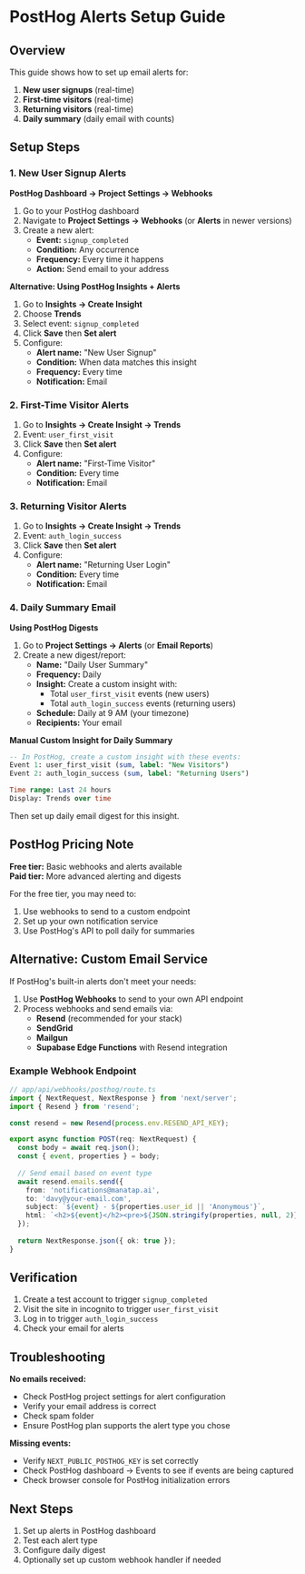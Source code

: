 # PostHog Alerts Setup Guide

## Overview
This guide shows how to set up email alerts for:
1. **New user signups** (real-time)
2. **First-time visitors** (real-time)  
3. **Returning visitors** (real-time)
4. **Daily summary** (daily email with counts)

## Setup Steps

### 1. New User Signup Alerts

**PostHog Dashboard → Project Settings → Webhooks**

1. Go to your PostHog dashboard
2. Navigate to **Project Settings → Webhooks** (or **Alerts** in newer versions)
3. Create a new alert:
   - **Event:** `signup_completed`
   - **Condition:** Any occurrence
   - **Frequency:** Every time it happens
   - **Action:** Send email to your address

**Alternative: Using PostHog Insights + Alerts**

1. Go to **Insights → Create Insight**
2. Choose **Trends**
3. Select event: `signup_completed`
4. Click **Save** then **Set alert**
5. Configure:
   - **Alert name:** "New User Signup"
   - **Condition:** When data matches this insight
   - **Frequency:** Every time
   - **Notification:** Email

### 2. First-Time Visitor Alerts

1. Go to **Insights → Create Insight → Trends**
2. Event: `user_first_visit`
3. Click **Save** then **Set alert**
4. Configure:
   - **Alert name:** "First-Time Visitor"
   - **Condition:** Every time
   - **Notification:** Email

### 3. Returning Visitor Alerts

1. Go to **Insights → Create Insight → Trends**
2. Event: `auth_login_success`
3. Click **Save** then **Set alert**
4. Configure:
   - **Alert name:** "Returning User Login"
   - **Condition:** Every time
   - **Notification:** Email

### 4. Daily Summary Email

**Using PostHog Digests**

1. Go to **Project Settings → Alerts** (or **Email Reports**)
2. Create a new digest/report:
   - **Name:** "Daily User Summary"
   - **Frequency:** Daily
   - **Insight:** Create a custom insight with:
     - Total `user_first_visit` events (new users)
     - Total `auth_login_success` events (returning users)
   - **Schedule:** Daily at 9 AM (your timezone)
   - **Recipients:** Your email

**Manual Custom Insight for Daily Summary**

```sql
-- In PostHog, create a custom insight with these events:
Event 1: user_first_visit (sum, label: "New Visitors")
Event 2: auth_login_success (sum, label: "Returning Users")

Time range: Last 24 hours
Display: Trends over time
```

Then set up daily email digest for this insight.

## PostHog Pricing Note

**Free tier:** Basic webhooks and alerts available  
**Paid tier:** More advanced alerting and digests

For the free tier, you may need to:
1. Use webhooks to send to a custom endpoint
2. Set up your own notification service
3. Use PostHog's API to poll daily for summaries

## Alternative: Custom Email Service

If PostHog's built-in alerts don't meet your needs:

1. Use **PostHog Webhooks** to send to your own API endpoint
2. Process webhooks and send emails via:
   - **Resend** (recommended for your stack)
   - **SendGrid**
   - **Mailgun**
   - **Supabase Edge Functions** with Resend integration

### Example Webhook Endpoint

```typescript
// app/api/webhooks/posthog/route.ts
import { NextRequest, NextResponse } from 'next/server';
import { Resend } from 'resend';

const resend = new Resend(process.env.RESEND_API_KEY);

export async function POST(req: NextRequest) {
  const body = await req.json();
  const { event, properties } = body;
  
  // Send email based on event type
  await resend.emails.send({
    from: 'notifications@manatap.ai',
    to: 'davy@your-email.com',
    subject: `${event} - ${properties.user_id || 'Anonymous'}`,
    html: `<h2>${event}</h2><pre>${JSON.stringify(properties, null, 2)}</pre>`
  });
  
  return NextResponse.json({ ok: true });
}
```

## Verification

1. Create a test account to trigger `signup_completed`
2. Visit the site in incognito to trigger `user_first_visit`
3. Log in to trigger `auth_login_success`
4. Check your email for alerts

## Troubleshooting

**No emails received:**
- Check PostHog project settings for alert configuration
- Verify your email address is correct
- Check spam folder
- Ensure PostHog plan supports the alert type you chose

**Missing events:**
- Verify `NEXT_PUBLIC_POSTHOG_KEY` is set correctly
- Check PostHog dashboard → Events to see if events are being captured
- Check browser console for PostHog initialization errors

## Next Steps

1. Set up alerts in PostHog dashboard
2. Test each alert type
3. Configure daily digest
4. Optionally set up custom webhook handler if needed

